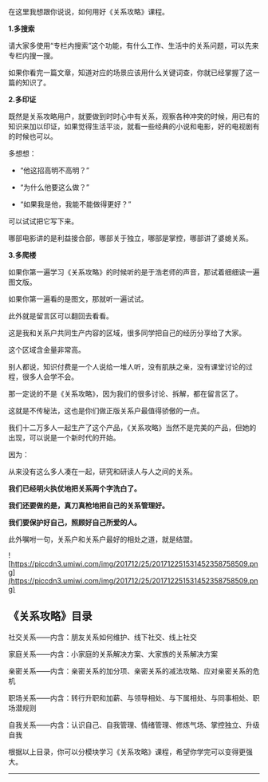 在这里我想跟你说说，如何用好《关系攻略》课程。

 **1.多搜索**

请大家多使用“专栏内搜索”这个功能，有什么工作、生活中的关系问题，可以先来专栏内搜一搜。

如果你看完一篇文章，知道对应的场景应该用什么关键词查，你就已经掌握了这一篇的知识了。

 **2.多印证**

既然是关系攻略用户，就要做到时时心中有关系，观察各种冲突的时候，用已有的知识来加以印证，如果觉得生活平淡，就看一些经典的小说和电影，好的电视剧有的时候也可以。

多想想：

* “他这招高明不高明？”

* “为什么他要这么做？”

* “如果我是他，我能不能做得更好？”

可以试试把它写下来。

哪部电影讲的是利益接合部，哪部关于独立，哪部是掌控，哪部讲了婆媳关系。

 **3.多爬楼**

如果你第一遍学习《关系攻略》的时候听的是于浩老师的声音，那试着细细读一遍图文版。

如果你第一遍看的是图文，那就听一遍试试。

此外就是留言区可以翻回去看看。

这是我和关系户共同生产内容的区域，很多同学把自己的经历分享给了大家。

这个区域含金量非常高。

别人都说，知识付费是一个人说给一堆人听，没有肌肤之亲，没有课堂讨论的过程，很多人会学不会。

那一定说的不是《关系攻略》，因为我们的很多讨论、拆解，都在留言区了。

这就是不传秘法，这也是你们做正版关系户最值得骄傲的一点。

我们十二万多人一起生产了这个产品，《关系攻略》当然不是完美的产品，但她的出现，可以说是一个新时代的开始。

因为：

从来没有这么多人凑在一起，研究和研读人与人之间的关系。

 **我们已经明火执仗地把关系两个字洗白了。**

 **我们还要做的是，真刀真枪地把自己的关系管理好。**

 **我们要保护好自己，照顾好自己所爱的人。**

此外嘱咐一句，关系户和关系户最好的相处之道，就是结盟。

![https://piccdn3.umiwi.com/img/201712/25/201712251531452358758509.png](https://piccdn3.umiwi.com/img/201712/25/201712251531452358758509.png)

## 《关系攻略》目录

社交关系——内含：朋友关系如何维护、线下社交、线上社交

家庭关系——内含：小家庭的关系解决方案、大家族的关系解决方案

亲密关系——内含：亲密关系的加分项、亲密关系的减法攻略、应对亲密关系的危机

职场关系——内含：转行升职和加薪、与领导相处、与下属相处、与同事相处、职场潜规则

自我关系——内含：认识自己、自我管理、情绪管理、修炼气场、掌控独立、升级自我

根据以上目录，你可以分模块学习《关系攻略》课程，希望你学完可以变得更强大。

---
